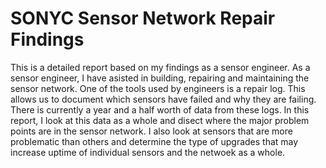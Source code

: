 # SONYC Sensor Network Repair Findings

This is a detailed report based on my findings as a sensor engineer. As a sensor engineer, I have asisted in building, repairing and maintaining the sensor network.  One of the tools used by engineers is a repair log. This allows us to document which sensors have failed and why they are failing. There is currently a year and a half worth of data from these logs. In this report, I look at this data as a whole and disect where the major problem points are in the sensor network. I also look at sensors that are more problematic than others and determine the type of upgrades that may increase uptime of individual sensors and the netwoek as a whole. 
